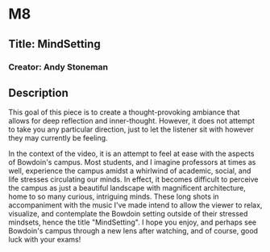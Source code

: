 # M8
## Title: MindSetting
### Creator: Andy Stoneman

## Description
This goal of this piece is to create a thought-provoking ambiance that allows for deep reflection and inner-thought. However, it does not attempt to take you any particular direction, just to let the listener sit with however they may currently be feeling. 

In the context of the video, it is an attempt to feel at ease with the aspects of Bowdoin's campus. Most students, and I imagine professors at times as well, experience the campus amidst a whirlwind of academic, social, and life stresses circulating our minds. In effect, it becomes difficult to perceive the campus as just a beautiful landscape with magnificent architecture, home to so many curious, intriguing minds. These long shots in accompaniment with the music I've made intend to allow the viewer to relax, visualize, and contemplate the Bowdoin setting outside of their stressed mindsets, hence the title "MindSetting". I hope you enjoy, and perhaps see Bowdoin's campus through a new lens after watching, and of course, good luck with your exams!
